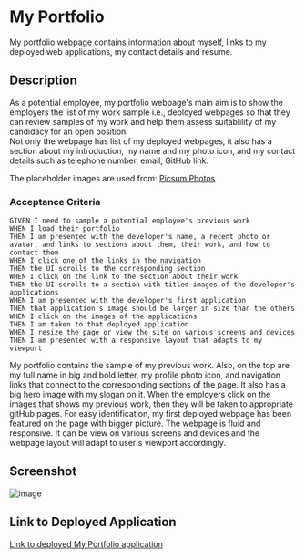 # My Portfolio

My portfolio webpage contains information about myself, links to my deployed web applications, my contact details and resume.

## Description

As a potential employee, my portfolio webpage's main aim is to show the employers the list of my work sample i.e., deployed webpages so that they can review samples of my work and help them assess suitablility of my candidacy for an open position.    
Not only the webpage has list of my deployed webpages, it also has a section about my introduction, my name and my photo icon, and my contact details such as telephone number, email, GitHub link.    

The placeholder images are used from:  [Picsum Photos](https://picsum.photos/)

### Acceptance Criteria

    GIVEN I need to sample a potential employee's previous work
    WHEN I load their portfolio
    THEN I am presented with the developer's name, a recent photo or avatar, and links to sections about them, their work, and how to contact them
    WHEN I click one of the links in the navigation
    THEN the UI scrolls to the corresponding section
    WHEN I click on the link to the section about their work
    THEN the UI scrolls to a section with titled images of the developer's applications
    WHEN I am presented with the developer's first application
    THEN that application's image should be larger in size than the others
    WHEN I click on the images of the applications
    THEN I am taken to that deployed application
    WHEN I resize the page or view the site on various screens and devices
    THEN I am presented with a responsive layout that adapts to my viewport
  
My portfolio contains the sample of my previous work. Also, on the top are my full name in big and bold letter, my profile photo icon, and navigation links that connect to the corresponding sections of the page. It also has a big hero image with my slogan  on it. When the employers click on the images that shows my previous work, then they will be taken to appropriate gitHub pages. For easy identification, my first deployed webpage has been featured on the page with bigger picture. The webpage is fluid and responsive. It can be view on various screens and devices and the webpage layout will adapt to user's viewport accordingly.

## Screenshot
![image](./assets/images/screenshot.png)

## Link to Deployed Application

[Link to deployed My Portfolio application](https://simplesuyash.github.io/my-portfolio/)

